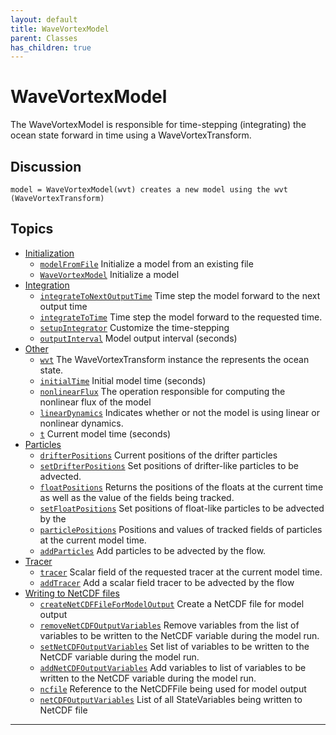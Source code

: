 ```yaml
---
layout: default
title: WaveVortexModel
parent: Classes
has_children: true
---
```

#  WaveVortexModel

The WaveVortexModel is responsible for time-stepping (integrating) the ocean state forward in time using a WaveVortexTransform.

## Discussion
 
    model = WaveVortexModel(wvt) creates a new model using the wvt
    (WaveVortexTransform)


## Topics
+ [Initialization](#initialization)
  + [`modelFromFile`](/classes/wavevortexmodel/modelfromfile.html) Initialize a model from an existing file
  + [`WaveVortexModel`](/classes/wavevortexmodel/wavevortexmodel.html) Initialize a model
+ [Integration](#integration)
  + [`integrateToNextOutputTime`](/classes/wavevortexmodel/integratetonextoutputtime.html) Time step the model forward to the next output time
  + [`integrateToTime`](/classes/wavevortexmodel/integratetotime.html) Time step the model forward to the requested time.
  + [`setupIntegrator`](/classes/wavevortexmodel/setupintegrator.html) Customize the time-stepping
  + [`outputInterval`](/classes/wavevortexmodel/outputinterval.html) Model output interval (seconds)
+ [Other](#other)
  + [`wvt`](/classes/wavevortexmodel/wvt.html) The WaveVortexTransform instance the represents the ocean state.
  + [`initialTime`](/classes/wavevortexmodel/initialtime.html) Initial model time (seconds)
  + [`nonlinearFlux`](/classes/wavevortexmodel/nonlinearflux.html) The operation responsible for computing the nonlinear flux of the model
  + [`linearDynamics`](/classes/wavevortexmodel/lineardynamics.html) Indicates whether or not the model is using linear or nonlinear dynamics.
  + [`t`](/classes/wavevortexmodel/t.html) Current model time (seconds)
+ [Particles](#particles)
  + [`drifterPositions`](/classes/wavevortexmodel/drifterpositions.html) Current positions of the drifter particles
  + [`setDrifterPositions`](/classes/wavevortexmodel/setdrifterpositions.html) Set positions of drifter-like particles to be advected.
  + [`floatPositions`](/classes/wavevortexmodel/floatpositions.html) Returns the positions of the floats at the current time as well as the value of the fields being tracked.
  + [`setFloatPositions`](/classes/wavevortexmodel/setfloatpositions.html) Set positions of float-like particles to be advected by the
  + [`particlePositions`](/classes/wavevortexmodel/particlepositions.html) Positions and values of tracked fields of particles at the current model time.
  + [`addParticles`](/classes/wavevortexmodel/addparticles.html) Add particles to be advected by the flow.
+ [Tracer](#tracer)
  + [`tracer`](/classes/wavevortexmodel/tracer.html) Scalar field of the requested tracer at the current model time.
  + [`addTracer`](/classes/wavevortexmodel/addtracer.html) Add a scalar field tracer to be advected by the flow
+ [Writing to NetCDF files](#writing-to-netcdf-files)
  + [`createNetCDFFileForModelOutput`](/classes/wavevortexmodel/createnetcdffileformodeloutput.html) Create a NetCDF file for model output
  + [`removeNetCDFOutputVariables`](/classes/wavevortexmodel/removenetcdfoutputvariables.html) Remove variables from the list of variables to be written to the NetCDF variable during the model run.
  + [`setNetCDFOutputVariables`](/classes/wavevortexmodel/setnetcdfoutputvariables.html) Set list of variables to be written to the NetCDF variable during the model run.
  + [`addNetCDFOutputVariables`](/classes/wavevortexmodel/addnetcdfoutputvariables.html) Add variables to list of variables to be written to the NetCDF variable during the model run.
  + [`ncfile`](/classes/wavevortexmodel/ncfile.html) Reference to the NetCDFFile being used for model output
  + [`netCDFOutputVariables`](/classes/wavevortexmodel/netcdfoutputvariables.html) List of all StateVariables being written to NetCDF file


---